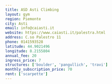 ```yaml
---
title: ASD Asti Climbing
layout: gym
region: Piemonte
city: Asti
email: info@caiasti.it
website: https://www.caiasti.it/palestra.html
address: C.so Palestro 11
phone: 0141593528
latitude: 44.9021496
longitude: 8.2155804
annual_fee: 20
ingress_price: 7
structures: ['boulder', 'pangullich', 'travi']
monthly_subscription_price: 70
rent: ['scarpette']
---
```


